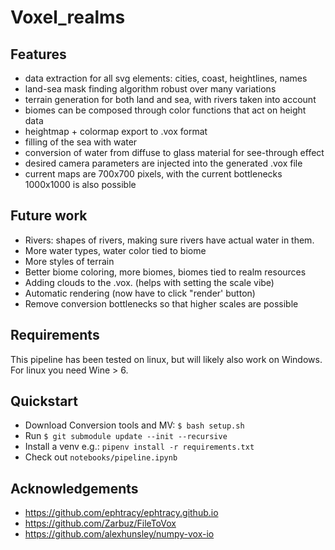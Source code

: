 # Voxel_realms

## Features
- data extraction for all svg elements: cities, coast, heightlines, names
- land-sea mask finding algorithm robust over many variations
- terrain generation for both land and sea, with rivers taken into account
- biomes can be composed through color functions that act on height data
- heightmap + colormap export to .vox format
- filling of the sea with water
- conversion of water from diffuse to glass material for see-through effect
- desired camera parameters are injected into the generated .vox file
- current maps are 700x700 pixels, with the current bottlenecks 1000x1000 is also possible

## Future work
- Rivers: shapes of rivers, making sure rivers have actual water in them.
- More water types, water color tied to biome
- More styles of terrain
- Better biome coloring, more biomes, biomes tied to realm resources
- Adding clouds to the .vox. (helps with setting the scale vibe)
- Automatic rendering (now have to click "render' button)
- Remove conversion bottlenecks so that higher scales are possible

## Requirements
This pipeline has been tested on linux, but will likely also
work on Windows. For linux you need Wine > 6.

## Quickstart
- Download Conversion tools and MV: `$ bash setup.sh` 
- Run `$ git submodule update --init --recursive`
- Install a venv e.g.: `pipenv install -r requirements.txt`
- Check out `notebooks/pipeline.ipynb`

## Acknowledgements
- https://github.com/ephtracy/ephtracy.github.io
- https://github.com/Zarbuz/FileToVox
- https://github.com/alexhunsley/numpy-vox-io
